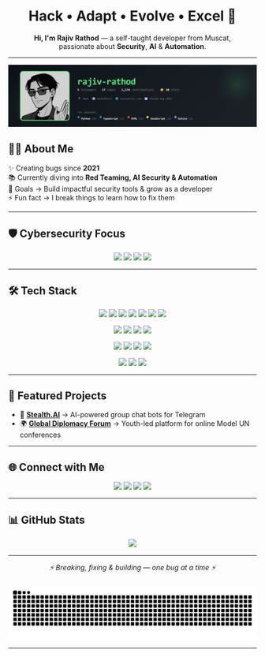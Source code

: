 <h1 align="center">Hack • Adapt • Evolve • Excel 🚀</h1>

<p align="center">
  <b>Hi, I'm Rajiv Rathod</b> — a self-taught developer from Muscat,<br>
  passionate about <b>Security</b>, <b>AI</b> & <b>Automation</b>.
</p>

---


![rajiv-rathod's GitHub Banner](https://raw.githubusercontent.com/rajiv-rathod/rajiv-rathod/main/banner.png)


## 👨‍💻 About Me

✨ Creating bugs since **2021**  
📚 Currently diving into **Red Teaming, AI Security & Automation**  
🎯 Goals → Build impactful security tools & grow as a developer  
⚡ Fun fact → I break things to learn how to fix them  

---

## 🛡 Cybersecurity Focus

<p align="center">
  <img src="https://img.shields.io/badge/Red%20Team-FF0000?style=for-the-badge&logo=probot&logoColor=white" />
  <img src="https://img.shields.io/badge/AI%20Security-1E90FF?style=for-the-badge&logo=artstation&logoColor=white" />
  <img src="https://img.shields.io/badge/Penetration%20Testing-800080?style=for-the-badge&logo=kalilinux&logoColor=white" />
  <img src="https://img.shields.io/badge/Automation-444444?style=for-the-badge&logo=githubactions&logoColor=white" />
</p>

---

## 🛠 Tech Stack

<p align="center">
  <img src="https://img.shields.io/badge/Python-3776AB?style=for-the-badge&logo=python&logoColor=white" />
  <img src="https://img.shields.io/badge/JavaScript-F7DF1E?style=for-the-badge&logo=javascript&logoColor=black" />
  <img src="https://img.shields.io/badge/Node.js-339933?style=for-the-badge&logo=node.js&logoColor=white" />
  <img src="https://img.shields.io/badge/React-20232A?style=for-the-badge&logo=react&logoColor=61DAFB" />
  <img src="https://img.shields.io/badge/PHP-777BB4?style=for-the-badge&logo=php&logoColor=white" />
  <img src="https://img.shields.io/badge/MySQL-4479A1?style=for-the-badge&logo=mysql&logoColor=white" />
  <img src="https://img.shields.io/badge/Firebase-FFCA28?style=for-the-badge&logo=firebase&logoColor=black" />
</p>

<p align="center">
  <img src="https://img.shields.io/badge/Linux-FCC624?style=for-the-badge&logo=linux&logoColor=black" />
  <img src="https://img.shields.io/badge/AWS-232F3E?style=for-the-badge&logo=amazonaws&logoColor=white" />
  <img src="https://img.shields.io/badge/Azure-0078D4?style=for-the-badge&logo=microsoftazure&logoColor=white" />
  <img src="https://img.shields.io/badge/Google%20Cloud-4285F4?style=for-the-badge&logo=googlecloud&logoColor=white" />
</p>

<p align="center">
  <img src="https://img.shields.io/badge/TensorFlow-FF6F00?style=for-the-badge&logo=tensorflow&logoColor=white" />
  <img src="https://img.shields.io/badge/PyTorch-EE4C2C?style=for-the-badge&logo=pytorch&logoColor=white" />
  <img src="https://img.shields.io/badge/OpenCV-5C3EE8?style=for-the-badge&logo=opencv&logoColor=white" />
  <img src="https://img.shields.io/badge/FastAPI-009688?style=for-the-badge&logo=fastapi&logoColor=white" />
</p>

<p align="center">
  <img src="https://img.shields.io/badge/Git-F05032?style=for-the-badge&logo=git&logoColor=white" />
  <img src="https://img.shields.io/badge/Laravel-FF2D20?style=for-the-badge&logo=laravel&logoColor=white" />
  <img src="https://img.shields.io/badge/CodeIgniter-EF4223?style=for-the-badge&logo=codeigniter&logoColor=white" />
</p>

---

## 🚀 Featured Projects

- 🤖 [**Stealth.AI**](https://rxd.my.canva.site/stealth-ai) → AI-powered group chat bots for Telegram  
- 🌍 [**Global Diplomacy Forum**](https://rxd.my.canva.site/gdf) → Youth-led platform for online Model UN conferences  

---

## 🌐 Connect with Me  

<p align="center">
  <a href="https://www.linkedin.com/in/rajiv-rathod/" target="_blank"><img src="https://img.shields.io/badge/LinkedIn-0A66C2?style=for-the-badge&logo=linkedin&logoColor=white"/></a>
  <a href="mailto:rajiv.yupp@gmail.com" target="_blank"><img src="https://img.shields.io/badge/Email-D14836?style=for-the-badge&logo=gmail&logoColor=white"/></a>
  <a href="https://discordapp.com/users/1047122437839523882" target="_blank"><img src="https://img.shields.io/badge/Discord-5865F2?style=for-the-badge&logo=discord&logoColor=white"/></a>
  <a href="https://www.instagram.com/sk.rajiv_rathod/" target="_blank"><img src="https://img.shields.io/badge/Instagram-E4405F?style=for-the-badge&logo=instagram&logoColor=white"/></a>
</p>

---

## 📊 GitHub Stats  

<p align="center">
  <img src="https://github-readme-activity-graph.vercel.app/graph?username=rajiv-rathod&theme=tokyo-night&area=true&hide_border=true" height="280"/>
</p>

---

<p align="center"><i>⚡ Breaking, fixing & building — one bug at a time ⚡</i></p>

###
<p align="center">
<img alt="GitHub Snake" src="https://raw.githubusercontent.com/rajiv-rathod/rajiv-rathod/output/github-contribution-grid-snake-dark.svg" />
</p>

---
